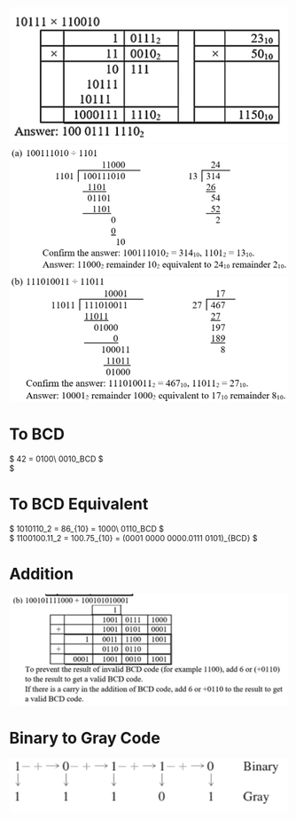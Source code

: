 ![alt text](image.png)
![alt text](image-1.png)
![alt text](image-2.png)

# To BCD
$ 42 = 0100\ 0010_BCD $\
$ 

# To BCD Equivalent
$ 1010110_2 = 86_{10} = 1000\ 0110_BCD $\
$ 1100100.11_2 = 100.75_{10} = (0001 0000 0000.0111 0101)_{BCD} $
# Addition
![alt text](image-3.png)
# Binary to Gray Code
![alt text](image-4.png)